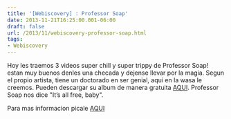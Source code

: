 ```yaml
---
title: '[Webiscovery] : Professor Soap'
date: 2013-11-21T16:25:00.001-06:00
draft: false
url: /2013/11/webiscovery-professor-soap.html
tags: 
- Webiscovery
---
```


  

Hoy les traemos 3 videos super chill y super trippy de Professor Soap! estan muy buenos denles una checada y dejense llevar por la magia. Segun el propio artista, tiene un doctorado en ser genial, aqui en la wasa le creemos. Pueden descargar su album de manera gratuita [AQUI](http://www.ryanmauskopf.com/music/). Professor Soap nos dice "It’s all free, baby".

  
  

  
Para mas informacion picale [AQUI](http://profsoap.com/)
